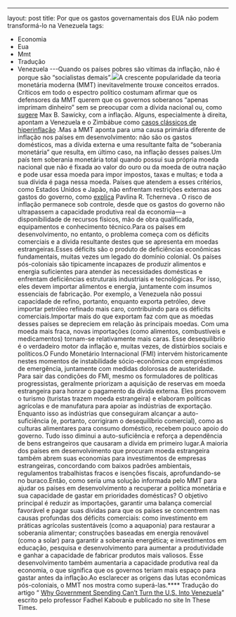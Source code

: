 ---
layout: post
title: Por que os gastos governamentais dos EUA não podem transformá-lo na Venezuela
tags:
- Economia
- Eua
- Mmt
- Tradução
- Venezuela
---Quando os países pobres são vítimas da inflação, não é porque são “socialistas demais”.![](https://cdn-images-1.medium.com/max/800/1*5Dclbmw58pDB0or3A3VAzQ.jpeg)A crescente popularidade da teoria monetária moderna (MMT) inevitavelmente trouxe conceitos errados. Críticos em todo o espectro político costumam afirmar que os defensores da MMT querem que os governos soberanos “apenas imprimam dinheiro” sem se preocupar com a dívida nacional ou, como 
[sugere](https://inthesetimes.com/article/21659/paygo-modern-monetary-theory-pelosi-keynes) Max B. Sawicky, com a inflação. Alguns, especialmente à direita, apontam a Venezuela e o Zimbábue como 
[casos clássicos de hiperinflação](https://nationalinterest.org/feature/venezuela%27s-hyperinflation%E2%80%94weimar-or-zimbabwe-caribbean-27487) .Mas a MMT aponta para uma causa primária diferente de inflação nos países em desenvolvimento: não são os gastos domésticos, mas a dívida externa e uma resultante falta de “soberania monetária” que resulta, em último caso, na inflação desses países.Um país tem soberania monetária total quando possui sua própria moeda nacional que não é fixada ao valor do ouro ou da moeda de outra nação e pode usar essa moeda para impor impostos, taxas e multas; e toda a sua dívida é paga nessa moeda. Países que atendem a esses critérios, como Estados Unidos e Japão, não enfrentam restrições externas aos gastos do governo, como 
[explica](https://inthesetimes.com/article/21658/PAYGO-government-spending-raising-taxes-modern-monetary-theory-pelosi) Pavlina R. Tcherneva . O risco de inflação permanece sob controle, desde que os gastos do governo não ultrapassem a capacidade produtiva real da economia — a disponibilidade de recursos físicos, mão de obra qualificada, equipamentos e conhecimento técnico.Para os países em desenvolvimento, no entanto, o problema começa com os déficits comerciais e a dívida resultante destes que se apresenta em moedas estrangeiras.Esses déficits são o produto de deficiências econômicas fundamentais, muitas vezes um legado do domínio colonial. Os países pós-coloniais são tipicamente incapazes de produzir alimentos e energia suficientes para atender às necessidades domésticas e enfrentam deficiências estruturais industriais e tecnológicas. Por isso, eles devem importar alimentos e energia, juntamente com insumos essenciais de fabricação. Por exemplo, a Venezuela não possui capacidade de refino, portanto, enquanto exporta petróleo, deve importar petróleo refinado mais caro, contribuindo para os déficits comerciais.Importar mais do que exportam faz com que as moedas desses países se depreciem em relação às principais moedas. Com uma moeda mais fraca, novas importações (como alimentos, combustíveis e medicamentos) tornam-se relativamente mais caras. Esse desequilíbrio é o verdadeiro motor da inflação e, muitas vezes, de distúrbios sociais e políticos.O Fundo Monetário Internacional (FMI) intervém historicamente nestes momentos de instabilidade sócio-econômica com empréstimos de emergência, juntamente com medidas dolorosas de austeridade. Para sair das condições do FMI, mesmo os formuladores de políticas progressistas, geralmente priorizam a aquisição de reservas em moeda estrangeira para honrar o pagamento da dívida externa. Eles promovem o turismo (turistas trazem moeda estrangeira) e elaboram políticas agrícolas e de manufatura para apoiar as indústrias de exportação. Enquanto isso as indústrias que conseguiram alcançar a auto-suficiência (e, portanto, corrigiram o desequilíbrio comercial), como as culturas alimentares para consumo doméstico, recebem pouco apoio do governo. Tudo isso diminui a auto-suficiência e reforça a dependência de bens estrangeiros que causaram a dívida em primeiro lugar.A maioria dos países em desenvolvimento que procuram moeda estrangeira também abrem suas economias para investimentos de empresas estrangeiras, concordando com baixos padrões ambientais, regulamentos trabalhistas fracos e isenções fiscais, aprofundando-se no buraco.Então, como seria uma solução informada pelo MMT para ajudar os países em desenvolvimento a recuperar a política monetária e sua capacidade de gastar em prioridades domésticas? O objetivo principal é reduzir as importações, garantir uma balança comercial favorável e pagar suas dívidas para que os países se concentrem nas causas profundas dos déficits comerciais: como investimento em práticas agrícolas sustentáveis (como a aquaponia) para restaurar a soberania alimentar; construções baseadas em energia renovável (como a solar) para garantir a soberania energética; e investimentos em educação, pesquisa e desenvolvimento para aumentar a produtividade e ganhar a capacidade de fabricar produtos mais valiosos. Esse desenvolvimento também aumentaria a capacidade produtiva real da economia, o que significa que os governos teriam mais espaço para gastar antes da inflação.Ao esclarecer as origens das lutas econômicas pós-coloniais, o MMT nos mostra como superá-las.****
Tradução do artigo “
[Why Government Spending Can’t Turn the U.S. Into Venezuela](https://inthesetimes.com/article/21660/united-states-venezuela-modern-monetary-theory-trade-deficits-sovereignty)” escrito pelo professor Fadhel Kaboub e publicado no site In These Times.
